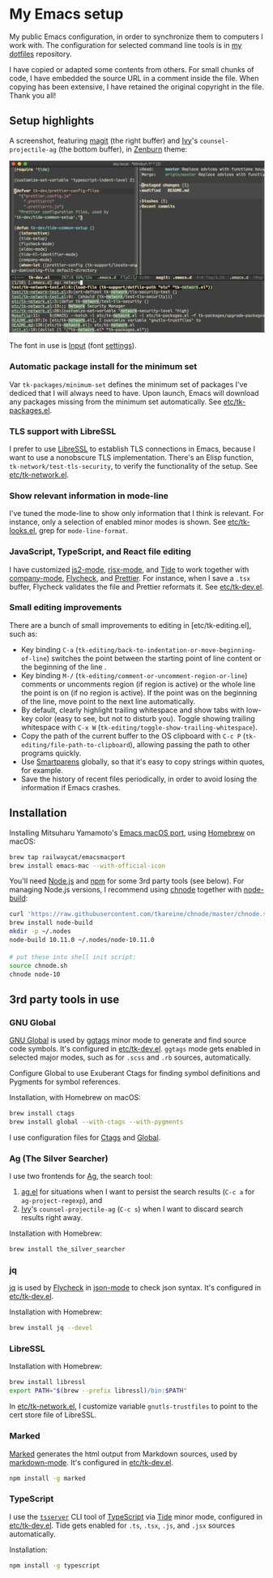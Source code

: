 # My Emacs setup

My public Emacs configuration, in order to synchronize them to computers
I work with. The configuration for selected command line tools is in [my
dotfiles] repository.

I have copied or adapted some contents from others. For small chunks of
code, I have embedded the source URL in a comment inside the file. When
copying has been extensive, I have retained the original copyright in
the file. Thank you all!

## Setup highlights

A screenshot, featuring [magit] (the right buffer) and [Ivy]'s
`counsel-projectile-ag` (the bottom buffer), in [Zenburn] theme:

<img src="https://github.com/tkareine/emacs.d/raw/master/images/setup-showcase.png" title="Setup showcase" alt="Setup showcase" width="864">

The font in use is [Input][Input font] (font
[settings](https://input.fontbureau.com/download/index.html?size=14&language=python&theme=solarized-dark&family=InputMono&width=300&weight=400&line-height=1.1&a=ss&g=ss&i=serifs_round&l=serifs_round&zero=0&asterisk=height&braces=straight&preset=consolas&customize=please)).

### Automatic package install for the minimum set

Var `tk-packages/minimum-set` defines the minimum set of packages I've
dediced that I will always need to have. Upon launch, Emacs will
download any packages missing from the minimum set automatically. See
[etc/tk-packages.el].

### TLS support with LibreSSL

I prefer to use [LibreSSL] to establish TLS connections in Emacs,
because I want to use a nonobscure TLS implementation. There's an Elisp
function, `tk-network/test-tls-security`, to verify the functionality of
the setup. See [etc/tk-network.el].

### Show relevant information in mode-line

I've tuned the mode-line to show only information that I think is
relevant. For instance, only a selection of enabled minor modes is
shown. See [etc/tk-looks.el], grep for `mode-line-format`.

### JavaScript, TypeScript, and React file editing

I have customized [js2-mode], [rjsx-mode], and [Tide] to work together
with [company-mode], [Flycheck], and [Prettier]. For instance, when I save a
`.tsx` buffer, Flycheck validates the file and Prettier reformats
it. See [etc/tk-dev.el].

### Small editing improvements

There are a bunch of small improvements to editing in
[etc/tk-editing.el], such as:

* Key binding `C-a`
  (`tk-editing/back-to-indentation-or-move-beginning-of-line`) switches
  the point between the starting point of line content or the beginning
  of the line .
* Key binding `M-/` (`tk-editing/comment-or-uncomment-region-or-line`)
  comments or uncomments region (if region is active) or the whole line
  the point is on (if no region is active). If the point was on the
  beginning of the line, move point to the next line automatically.
* By default, clearly highlight trailing whitespace and show tabs with
  low-key color (easy to see, but not to disturb you). Toggle showing
  trailing whitespace with `C-x W`
  (`tk-editing/toggle-show-trailing-whitespace`).
* Copy the path of the current buffer to the OS clipboard with `C-c P`
  (`tk-editing/file-path-to-clipboard`), allowing passing the path to
  other programs quickly.
* Use [Smartparens] globally, so that it's easy to copy strings within
  quotes, for example.
* Save the history of recent files periodically, in order to avoid
  losing the information if Emacs crashes.

## Installation

Installing Mitsuharu Yamamoto's [Emacs macOS port], using [Homebrew] on
macOS:

``` bash
brew tap railwaycat/emacsmacport
brew install emacs-mac --with-official-icon
```

You'll need [Node.js] and [npm] for some 3rd party tools (see
below). For managing Node.js versions, I recommend using [chnode]
together with [node-build]:

``` bash
curl 'https://raw.githubusercontent.com/tkareine/chnode/master/chnode.sh' > chnode.sh
brew install node-build
mkdir -p ~/.nodes
node-build 10.11.0 ~/.nodes/node-10.11.0

# put these into shell init script:
source chnode.sh
chnode node-10
```

## 3rd party tools in use

### GNU Global

[GNU Global] is used by [ggtags] minor mode to generate and find source
code symbols. It's configured in [etc/tk-dev.el]. `ggtags` mode gets
enabled in selected major modes, such as for `.scss` and `.rb` sources,
automatically.

Configure Global to use Exuberant Ctags for finding symbol definitions
and Pygments for symbol references.

Installation, with Homebrew on macOS:

``` bash
brew install ctags
brew install global --with-ctags --with-pygments
```

I use configuration files for [Ctags][conf-ctags] and
[Global][conf-globalrc].

### Ag (The Silver Searcher)

I use two frontends for [Ag], the search tool:

1. [ag.el] for situations when I want to persist the search results
   (`C-c a` for `ag-project-regexp`), and
2. [Ivy]'s `counsel-projectile-ag` (`C-c s`) when I want to discard
   search results right away.

Installation with Homebrew:

``` bash
brew install the_silver_searcher
```

### jq

[jq] is used by [Flycheck] in [json-mode] to check json syntax. It's
configured in [etc/tk-dev.el].

Installation with Homebrew:

``` bash
brew install jq --devel
```

### LibreSSL

Installation with Homebrew:

``` bash
brew install libressl
export PATH="$(brew --prefix libressl)/bin:$PATH"
```

In [etc/tk-network.el], I customize variable `gnutls-trustfiles` to
point to the cert store file of LibreSSL.

### Marked

[Marked] generates the html output from Markdown sources, used by
[markdown-mode]. It's configured in [etc/tk-dev.el].

``` bash
npm install -g marked
```

### TypeScript

I use the [`tsserver`][tsserver] CLI tool of [TypeScript] via [Tide]
minor mode, configured in [etc/tk-dev.el]. Tide gets enabled for `.ts`,
`.tsx`, `.js`, and `.jsx` sources automatically.

Installation:

``` bash
npm install -g typescript
```

[Ag]: https://github.com/ggreer/the_silver_searcher
[Emacs macOS port]: https://bitbucket.org/mituharu/emacs-mac/src/master/
[Flycheck]: https://www.flycheck.org/
[GNU Global]: https://www.gnu.org/software/global/
[Homebrew]: https://brew.sh/
[Input font]: http://input.fontbureau.com/
[Ivy]: https://github.com/abo-abo/swiper
[LibreSSL]: https://www.libressl.org/
[Marked]: https://github.com/markedjs/marked
[Node.js]: https://nodejs.org/
[Prettier]: https://prettier.io/
[Smartparens]: https://github.com/Fuco1/smartparens
[Tide]: https://github.com/ananthakumaran/tide
[TypeScript]: https://github.com/Microsoft/TypeScript
[Zenburn]: https://github.com/bbatsov/zenburn-emacs
[ag.el]: https://github.com/Wilfred/ag.el
[chnode]: https://github.com/tkareine/chnode
[company-mode]: https://company-mode.github.io/
[conf-ctags]: https://github.com/tkareine/dotfiles/blob/master/.ctags
[conf-globalrc]: https://github.com/tkareine/dotfiles/blob/master/.globalrc
[etc/tk-dev.el]: etc/tk-dev.el
[etc/tk-looks.el]: etc/tk-looks.el
[etc/tk-network.el]: etc/tk-network.el
[etc/tk-packages.el]: etc/tk-packages.el
[ggtags]: https://github.com/leoliu/ggtags
[jq]: https://stedolan.github.io/jq/
[js2-mode]: https://github.com/mooz/js2-mode
[json-mode]: https://github.com/joshwnj/json-mode
[magit]: https://magit.vc/
[markdown-mode]: https://jblevins.org/projects/markdown-mode/
[my dotfiles]: https://github.com/tkareine/dotfiles/
[node-build]: https://github.com/nodenv/node-build
[npm]: https://www.npmjs.com/
[rjsx-mode]: https://github.com/felipeochoa/rjsx-mode
[tsserver]: https://github.com/Microsoft/TypeScript/wiki/Standalone-Server-%28tsserver%29

